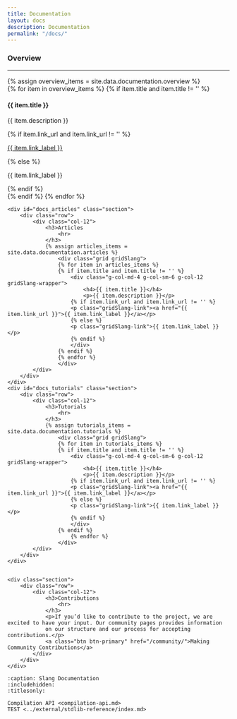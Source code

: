 ```yaml
---
title: Documentation
layout: docs
description: Documentation
permalink: "/docs/"
---
```


<div class="container">
    <div id="docs_overview" class="section">
        <div class="row">
            <div class="col-12">
                <h3>Overview
                    <hr>
                </h3>
                {% assign overview_items = site.data.documentation.overview %}
                <div class="grid gridSlang">
                {% for item in overview_items %}
                {% if item.title and item.title != '' %}
                    <div class="g-col-md-4 g-col-sm-6 g-col-12 gridSlang-wrapper">
                        <h4>{{ item.title }}</h4>
                        <p>{{ item.description }}</p>
                        {% if item.link_url and item.link_url != '' %}
                        <p class="gridSlang-link"><a href="{{ item.link_url }}">{{ item.link_label }}</a></p>
                        {% else %}
                        <p class="gridSlang-link">{{ item.link_label }}</p>
                        {% endif %}
                    </div>
                    {% endif %}
                {% endfor %}
                </div>
            </div>
        </div>
    </div>

    <div id="docs_articles" class="section">
        <div class="row">
            <div class="col-12">
                <h3>Articles
                    <hr>
                </h3>
                {% assign articles_items = site.data.documentation.articles %}
                    <div class="grid gridSlang">
                    {% for item in articles_items %}
                    {% if item.title and item.title != '' %}
                        <div class="g-col-md-4 g-col-sm-6 g-col-12 gridSlang-wrapper">
                            <h4>{{ item.title }}</h4>
                            <p>{{ item.description }}</p>
                        {% if item.link_url and item.link_url != '' %}
                        <p class="gridSlang-link"><a href="{{ item.link_url }}">{{ item.link_label }}</a></p>
                        {% else %}
                        <p class="gridSlang-link">{{ item.link_label }}</p>
                        {% endif %}
                        </div>
                    {% endif %}
                    {% endfor %}
                    </div>
            </div>
        </div>
    </div>
    <div id="docs_tutorials" class="section">
        <div class="row">
            <div class="col-12">
                <h3>Tutorials
                    <hr>
                </h3>
                {% assign tutorials_items = site.data.documentation.tutorials %}
                    <div class="grid gridSlang">
                    {% for item in tutorials_items %}
                    {% if item.title and item.title != '' %}
                        <div class="g-col-md-4 g-col-sm-6 g-col-12 gridSlang-wrapper">
                            <h4>{{ item.title }}</h4>
                            <p>{{ item.description }}</p>
                        {% if item.link_url and item.link_url != '' %}
                        <p class="gridSlang-link"><a href="{{ item.link_url }}">{{ item.link_label }}</a></p>
                        {% else %}
                        <p class="gridSlang-link">{{ item.link_label }}</p>
                        {% endif %}
                        </div>
                    {% endif %}
                        {% endfor %}
                    </div>
            </div>
        </div>
    </div>
    
    
    <div class="section">
        <div class="row">
            <div class="col-12">
                <h3>Contributions
                    <hr>
                </h3>
                <p>If you’d like to contribute to the project, we are excited to have your input. Our community pages provides information
                on our structure and our process for accepting contributions.</p>
                <a class="btn btn-primary" href="/community/">Making Community Contributions</a>
            </div>
        </div>
    </div>
</div>

```{toctree}
:caption: Slang Documentation
:includehidden:
:titlesonly:

Compilation API <compilation-api.md>
TEST <../external/stdlib-reference/index.md>
```